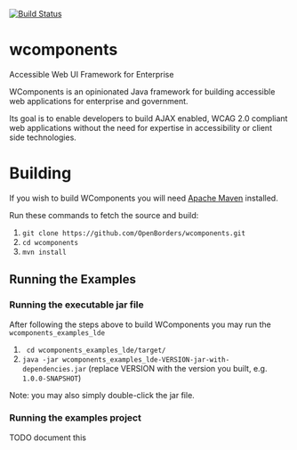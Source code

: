 [![Build Status](https://travis-ci.org/OpenBorders/wcomponents.svg?branch=master)](https://travis-ci.org/OpenBorders/wcomponents)
# wcomponents
Accessible Web UI Framework for Enterprise

WComponents is an opinionated Java framework for building accessible web applications for enterprise and government.

Its goal is to enable developers to build AJAX enabled, WCAG 2.0 compliant web applications without the need for expertise in accessibility or client side technologies.

# Building
If you wish to build WComponents you will need [Apache Maven](https://maven.apache.org/) installed.

Run these commands to fetch the source and build:

1. `git clone https://github.com/OpenBorders/wcomponents.git`
2. `cd wcomponents`
3. `mvn install`

## Running the Examples
### Running the executable jar file
After following the steps above to build WComponents you may run the `wcomponents_examples_lde`

1. ` cd wcomponents_examples_lde/target/`
2. `java -jar wcomponents_examples_lde-VERSION-jar-with-dependencies.jar` (replace VERSION with the version you built, e.g. `1.0.0-SNAPSHOT`)

Note: you may also simply double-click the jar file.

### Running the examples project
TODO document this

